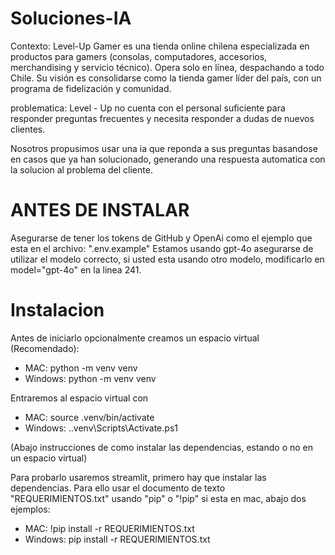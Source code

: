 # Soluciones-IA
Contexto:
Level-Up Gamer es una tienda online chilena especializada en productos para gamers (consolas, computadores, accesorios, merchandising y servicio técnico). Opera solo en línea, despachando a todo Chile. Su visión es consolidarse como la tienda gamer líder del país, con un programa de fidelización y comunidad.

problematica: Level - Up no cuenta con el personal suficiente para responder preguntas frecuentes y necesita responder a dudas de nuevos clientes.

Nosotros propusimos usar una ia que reponda a sus preguntas basandose en casos que ya han solucionado, generando una respuesta automatica con la solucion al problema del cliente.

# ANTES DE INSTALAR

Asegurarse de tener los tokens de GitHub y OpenAi como el ejemplo que esta en el archivo: ".env.example"
Estamos usando gpt-4o asegurarse de utilizar el modelo correcto, si usted esta usando otro modelo, modificarlo en model="gpt-4o" en la linea 241.

# Instalacion

Antes de iniciarlo opcionalmente creamos un espacio virtual (Recomendado):

- MAC: python -m venv venv 
- Windows: python -m venv venv

Entraremos al espacio virtual con 
- MAC: source .venv/bin/activate
- Windows: .\.venv\Scripts\Activate.ps1

(Abajo instrucciones de como instalar las dependencias, estando o no en un espacio virtual)

Para probarlo usaremos streamlit, primero hay que instalar las dependencias.
Para ello usar el documento de texto "REQUERIMIENTOS.txt" 
usando "pip" o "!pip" si esta en mac, abajo dos ejemplos:

- MAC: !pip install -r REQUERIMIENTOS.txt
- Windows: pip install -r REQUERIMIENTOS.txt

